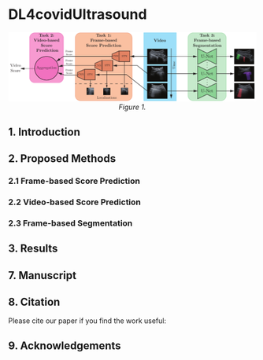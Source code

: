 # DL4covidUltrasound

<p align="center">
    <img src="./imgs/teaser_rebuttal.pdf"/> <br />
    <em> 
    Figure 1.
    </em>
</p>

## 1. Introduction

## 2. Proposed Methods

### 2.1 Frame-based Score Prediction

### 2.2 Video-based Score Prediction

### 2.3 Frame-based Segmentation

## 3. Results

## 7. Manuscript

## 8. Citation

Please cite our paper if you find the work useful: 

 
 ## 9. Acknowledgements
